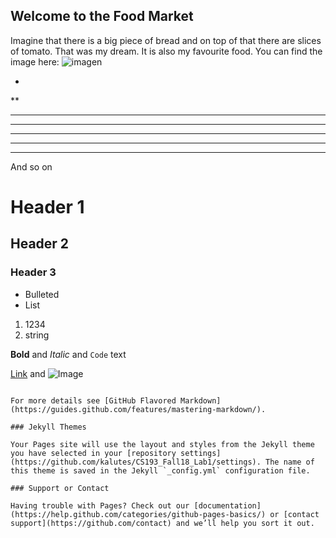 ## Welcome to the Food Market

Imagine that there is a big piece of bread and on top of that there are slices of tomato. That was my dream. It is also my favourite food.
You can find the image here:
![imagen](https://user-images.githubusercontent.com/89819259/131438940-c9292c60-6fed-4165-a023-310d14a4cfb1.png)


*
**
***
****
*****
******
*******
And so on



# Header 1
## Header 2
### Header 3

- Bulleted
- List

1. 1234
2. string

**Bold** and _Italic_ and `Code` text

[Link](url) and ![Image](src)
```

For more details see [GitHub Flavored Markdown](https://guides.github.com/features/mastering-markdown/).

### Jekyll Themes

Your Pages site will use the layout and styles from the Jekyll theme you have selected in your [repository settings](https://github.com/kalutes/CS193_Fall18_Lab1/settings). The name of this theme is saved in the Jekyll `_config.yml` configuration file.

### Support or Contact

Having trouble with Pages? Check out our [documentation](https://help.github.com/categories/github-pages-basics/) or [contact support](https://github.com/contact) and we’ll help you sort it out.
